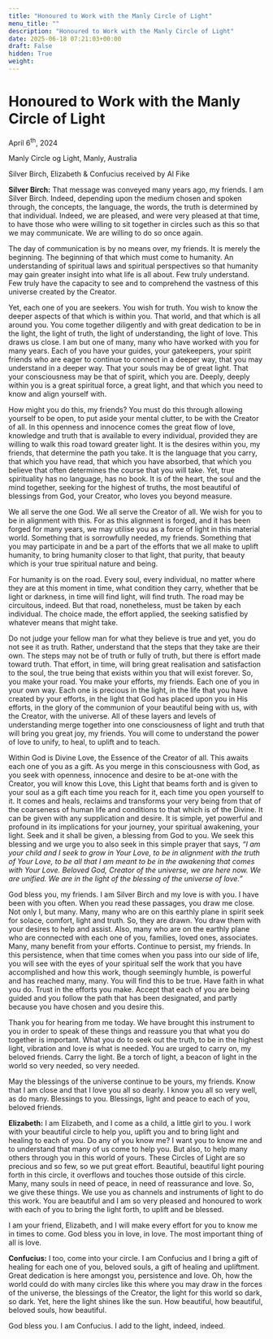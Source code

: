 ```yaml
---
title: "Honoured to Work with the Manly Circle of Light"
menu_title: ""
description: "Honoured to Work with the Manly Circle of Light"
date: 2025-06-18 07:21:03+00:00
draft: False
hidden: True
weight:
---
```

# Honoured to Work with the Manly Circle of Light

April 6<sup>th</sup>, 2024

Manly Circle og Light, Manly, Australia

Silver Birch, Elizabeth & Confucius received by Al Fike

**Silver Birch:** That message was conveyed many years ago, my friends. I am Silver Birch. Indeed, depending upon the medium chosen and spoken through, the concepts, the language, the words, the truth is determined by that individual. Indeed, we are pleased, and were very pleased at that time, to have those who were willing to sit together in circles such as this so that we may communicate. We are willing to do so once again.

The day of communication is by no means over, my friends. It is merely the beginning. The beginning of that which must come to humanity. An understanding of spiritual laws and spiritual perspectives so that humanity may gain greater insight into what life is all about. Few truly understand. Few truly have the capacity to see and to comprehend the vastness of this universe created by the Creator.

Yet, each one of you are seekers. You wish for truth. You wish to know the deeper aspects of that which is within you. That world, and that which is all around you. You come together diligently and with great dedication to be in the light, the light of truth, the light of understanding, the light of love. This draws us close. I am but one of many, many who have worked with you for many years. Each of you have your guides, your gatekeepers, your spirit friends who are eager to continue to connect in a deeper way, that you may understand in a deeper way. That your souls may be of great light. That your consciousness may be that of spirit, which you are. Deeply, deeply within you is a great spiritual force, a great light, and that which you need to know and align yourself with.

How might you do this, my friends? You must do this through allowing yourself to be open, to put aside your mental clutter, to be with the Creator of all. In this openness and innocence comes the great flow of love, knowledge and truth that is available to every individual, provided they are willing to walk this road toward greater light. It is the desires within you, my friends, that determine the path you take. It is the language that you carry, that which you have read, that which you have absorbed, that which you believe that often determines the course that you will take. Yet, true spirituality has no language, has no book. It is of the heart, the soul and the mind together, seeking for the highest of truths, the most beautiful of blessings from God, your Creator, who loves you beyond measure.

We all serve the one God. We all serve the Creator of all. We wish for you to be in alignment with this. For as this alignment is forged, and it has been forged for many years, we may utilise you as a force of light in this material world. Something that is sorrowfully needed, my friends. Something that you may participate in and be a part of the efforts that we all make to uplift humanity, to bring humanity closer to that light, that purity, that beauty which is your true spiritual nature and being.

For humanity is on the road. Every soul, every individual, no matter where they are at this moment in time, what condition they carry, whether that be light or darkness, in time will find light, will find truth. The road may be circuitous, indeed. But that road, nonetheless, must be taken by each individual. The choice made, the effort applied, the seeking satisfied by whatever means that might take.

Do not judge your fellow man for what they believe is true and yet, you do not see it as truth. Rather, understand that the steps that they take are their own. The steps may not be of truth or fully of truth, but there is effort made toward truth. That effort, in time, will bring great realisation and satisfaction to the soul, the true being that exists within you that will exist forever. So, you make your road. You make your efforts, my friends. Each one of you in your own way. Each one is precious in the light, in the life that you have created by your efforts, in the light that God has placed upon you in His efforts, in the glory of the communion of your beautiful being with us, with the Creator, with the universe. All of these layers and levels of understanding merge together into one consciousness of light and truth that will bring you great joy, my friends. You will come to understand the power of love to unify, to heal, to uplift and to teach.

Within God is Divine Love, the Essence of the Creator of all. This awaits each one of you as a gift. As you merge in this consciousness with God, as you seek with openness,  innocence and desire to be at-one with the Creator, you will know this Love, this Light that beams forth and is given to your soul as a gift each time you reach for it, each time you open yourself to it. It comes and heals, reclaims and transforms your very being from that of the coarseness of human life and conditions to that which is of the Divine. It can be given with any supplication and desire. It is simple, yet powerful and profound in its implications for your journey, your spiritual awakening, your light. Seek and it shall be given, a blessing from God to you. We seek this blessing and we urge you to also seek in this simple prayer that says, *“I am your child and I seek to grow in Your Love, to be in alignment with the truth of Your Love, to be all that I am meant to be in the awakening that comes with Your Love. Beloved God, Creator of the universe, we are here now. We are unified. We are in the light of the blessing of the universe of love.”*

God bless you, my friends. I am Silver Birch and my love is with you. I have been with you often. When you read these passages, you draw me close. Not only I, but many. Many, many who are on this earthly plane in spirit seek for solace, comfort, light and truth. So, they are drawn. You draw them with your desires to help and assist. Also, many who are on the earthly plane who are connected with each one of you, families, loved ones, associates. Many, many benefit from your efforts. Continue to persist, my friends. In this persistence, when that time comes when you pass into our side of life, you will see with the eyes of your spiritual self the work that you have accomplished and how this work, though seemingly humble, is powerful and has reached many, many. You will find this to be true. Have faith in what you do. Trust in the efforts you make. Accept that each of you are being guided and you follow the path that has been designated, and partly because you have chosen and you desire this.

Thank you for hearing from me today. We have brought this instrument to you in order to speak of these things and reassure you that what you do together is important. What you do to seek out the truth, to be in the highest light, vibration and love is what is needed. You are urged to carry on, my beloved friends. Carry the light. Be a torch of light, a beacon of light in the world so very needed, so very needed.

May the blessings of the universe continue to be yours, my friends. Know that I am close and that I love you all so dearly. I know you all so very well, as do many. Blessings to you. Blessings, light and peace to each of you, beloved friends.

**Elizabeth:** I am Elizabeth, and I come as a child, a little girl to you. I work with your beautiful circle to help you, uplift you and to bring light and healing to each of you. Do any of you know me? I want you to know me and to understand that many of us come to help you. But also, to help many others through you in this world of yours. These Circles of Light are so precious and so few, so we put great effort. Beautiful, beautiful light pouring forth in this circle, it overflows and touches those outside of this circle. Many, many souls in need of peace, in need of reassurance and love. So, we give these things. We use you as channels and instruments of light to do this work. You are beautiful and I am so very pleased and honoured to work with each of you to bring the light forth, to uplift and be blessed.

I am your friend, Elizabeth, and I will make every effort for you to know me in times to come. God bless you in love, in love. The most important thing of all is love.

**Confucius:** I too, come into your circle. I am Confucius and I bring a gift of healing for each one of you, beloved souls, a gift of healing and upliftment. Great dedication is here amongst you, persistence and love. Oh, how the world could do with many circles like this where you may draw in the forces of the universe, the blessings of the Creator, the light for this world so dark, so dark. Yet, here the light shines like the sun. How beautiful, how beautiful, beloved souls, how beautiful.

God bless you. I am Confucius. I add to the light, indeed, indeed. 
